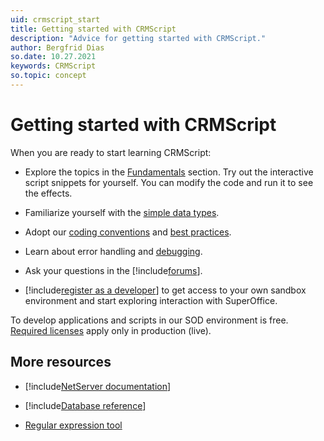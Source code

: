 ```yaml
---
uid: crmscript_start
title: Getting started with CRMScript
description: "Advice for getting started with CRMScript."
author: Bergfrid Dias
so.date: 10.27.2021
keywords: CRMScript
so.topic: concept
---
```


# Getting started with CRMScript

When you are ready to start learning CRMScript:

* Explore the topics in the [Fundamentals][1] section. Try out the interactive script snippets for yourself. You can modify the code and run it to see the effects.

* Familiarize yourself with the [simple data types][2].

* Adopt our [coding conventions][3] and [best practices][4].

* Learn about error handling and [debugging][5].

* Ask your questions in the [!include[forums](includes/link-forum-cs.md)].

* [!include[register as a developer](includes/link-register-dev.md)] to get access to your own sandbox environment and start exploring interaction with SuperOffice.

To develop applications and scripts in our SOD environment is free. [Required licenses][7] apply only in production (live).

## More resources

* [!include[NetServer documentation](includes/link-nsws.md)]

* [!include[Database reference](includes/link-sodb.md)]

* [Regular expression tool][6]

<!-- Referenced links -->
[1]: ../fundamentals/index.md
[2]: ../datatypes/index.md
[3]: ../code-quality/coding-conventions.md
[4]: ../code-quality/best-practices.md
[5]: ../debugging/index.md
[6]: https://regex101.com/
[7]: ../../../admin/license/index.md
